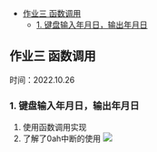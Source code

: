 - [作业三 函数调用](#作业三-函数调用)
  - [1. 键盘输入年月日，输出年月日](#1-键盘输入年月日输出年月日)


## 作业三 函数调用
时间：2022.10.26

### 1. 键盘输入年月日，输出年月日
1. 使用函数调用实现
2. 了解了0ah中断的使用
![](https://s2.loli.net/2022/12/02/SZeMW8pfoibrBqu.png)
